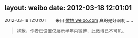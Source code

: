 layout: weibo
date: 2012-03-18 12:01:01
---
2012-03-18 12:01:01  &nbsp;&nbsp;&nbsp;&nbsp;&nbsp;&nbsp; 来自 <a href="http://weibo.com/" rel="nofollow">微博 weibo.com</a>
真的是好讽刺……
>  抱歉，作者已设置仅展示半年内微博，此微博已不可见。 ​​​
